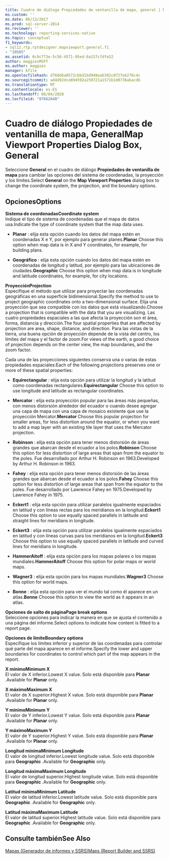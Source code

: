 ```yaml
---
title: Cuadro de diálogo Propiedades de ventanilla de mapa, general | Microsoft Docs
ms.custom: ''
ms.date: 06/13/2017
ms.prod: sql-server-2014
ms.reviewer: ''
ms.technology: reporting-services-native
ms.topic: conceptual
f1_keywords:
- sql12.rtp.rptdesigner.mapviewport.general.f1
- "10505"
ms.assetid: 6c9c773e-5c56-4571-95ed-8a157cfdfe52
author: maggiesMSFT
ms.author: maggies
manager: kfile
ms.openlocfilehash: d760d6a0572cbbd1bd948eab382c0727eb276c4c
ms.sourcegitcommit: ad4d92dce894592a259721a1571b1d8736abacdb
ms.translationtype: MT
ms.contentlocale: es-ES
ms.lasthandoff: 08/04/2020
ms.locfileid: "87662648"
---
```

# <a name="map-viewport-properties-dialog-box-general"></a><span data-ttu-id="c33a2-102">Cuadro de diálogo Propiedades de ventanilla de mapa, General</span><span class="sxs-lookup"><span data-stu-id="c33a2-102">Map Viewport Properties Dialog Box, General</span></span>
  <span data-ttu-id="c33a2-103">Seleccione **General** en el cuadro de diálogo **Propiedades de ventanilla de mapa** para cambiar las opciones del sistema de coordenadas, la proyección y los límites.</span><span class="sxs-lookup"><span data-stu-id="c33a2-103">Select **General** on the **Map Viewport Properties** dialog box to change the coordinate system, the projection, and the boundary options.</span></span>  
  
## <a name="options"></a><span data-ttu-id="c33a2-104">Opciones</span><span class="sxs-lookup"><span data-stu-id="c33a2-104">Options</span></span>  
 <span data-ttu-id="c33a2-105">**Sistema de coordenadas**</span><span class="sxs-lookup"><span data-stu-id="c33a2-105">**Coordinate system**</span></span>  
 <span data-ttu-id="c33a2-106">Indique el tipo de sistema de coordenadas que el mapa de datos usa.</span><span class="sxs-lookup"><span data-stu-id="c33a2-106">Indicate the type of coordinate system that the map data uses.</span></span>  
  
-   <span data-ttu-id="c33a2-107">**Planar** : elija esta opción cuando los datos del mapa estén en coordenadas X e Y, por ejemplo para generar planes.</span><span class="sxs-lookup"><span data-stu-id="c33a2-107">**Planar** Choose this option when map data is in X and Y coordinates, for example, for building plans.</span></span>  
  
-   <span data-ttu-id="c33a2-108">**Geográfico** : elija esta opción cuando los datos del mapa estén en coordenadas de longitud y latitud, por ejemplo para las ubicaciones de ciudades.</span><span class="sxs-lookup"><span data-stu-id="c33a2-108">**Geographic** Choose this option when map data is in longitude and latitude coordinates, for example, for city locations.</span></span>  
  
 <span data-ttu-id="c33a2-109">**Proyección**</span><span class="sxs-lookup"><span data-stu-id="c33a2-109">**Projection**</span></span>  
 <span data-ttu-id="c33a2-110">Especifique el método que utilizar para proyectar las coordenadas geográficas en una superficie bidimensional.</span><span class="sxs-lookup"><span data-stu-id="c33a2-110">Specify the method to use to project geographic coordinates onto a two-dimensional surface.</span></span> <span data-ttu-id="c33a2-111">Elija una proyección que sea compatible con los datos que está visualizando.</span><span class="sxs-lookup"><span data-stu-id="c33a2-111">Choose a projection that is compatible with the data that you are visualizing.</span></span> <span data-ttu-id="c33a2-112">Las cuatro propiedades espaciales a las que afecta la proyección son el área, forma, distancia y dirección.</span><span class="sxs-lookup"><span data-stu-id="c33a2-112">The four spatial properties that are affected by projection are area, shape, distance, and direction.</span></span> <span data-ttu-id="c33a2-113">Para las vistas de la tierra, una buena opción de proyección depende de la vista del centro, los límites del mapa y el factor de zoom.</span><span class="sxs-lookup"><span data-stu-id="c33a2-113">For views of the earth, a good choice of projection depends on the center view, the map boundaries, and the zoom factor.</span></span>  
  
 <span data-ttu-id="c33a2-114">Cada una de las proyecciones siguientes conserva una o varias de estas propiedades espaciales:</span><span class="sxs-lookup"><span data-stu-id="c33a2-114">Each of the following projections preserves one or more of these spatial properties:</span></span>  
  
-   <span data-ttu-id="c33a2-115">**Equirectangular** : elija esta opción para utilizar la longitud y la latitud como coordenadas rectangulares.</span><span class="sxs-lookup"><span data-stu-id="c33a2-115">**Equirectangular** Choose this option to use longitude and latitude as rectangular coordinates.</span></span>  
  
-   <span data-ttu-id="c33a2-116">**Mercator** : elija esta proyección popular para las áreas más pequeñas, con menos distorsión alrededor del ecuador o cuando desee agregar una capa de mapa con una capa de mosaico existente que use la proyección Mercator.</span><span class="sxs-lookup"><span data-stu-id="c33a2-116">**Mercator** Choose this popular projection for smaller areas, for less distortion around the equator, or when you want to add a map layer with an existing tile layer that uses the Mercator projection.</span></span>  
  
-   <span data-ttu-id="c33a2-117">**Robinson** : elija esta opción para tener menos distorsión de áreas grandes que abarcan desde el ecuador a los polos.</span><span class="sxs-lookup"><span data-stu-id="c33a2-117">**Robinson** Choose this option for less distortion of large areas that span from the equator to the poles.</span></span> <span data-ttu-id="c33a2-118">Fue desarrollado por Arthur H. Robinson en 1963.</span><span class="sxs-lookup"><span data-stu-id="c33a2-118">Developed by Arthur H. Robinson in 1963.</span></span>  
  
-   <span data-ttu-id="c33a2-119">**Fahey** : elija esta opción para tener menos distorsión de las áreas grandes que abarcan desde el ecuador a los polos.</span><span class="sxs-lookup"><span data-stu-id="c33a2-119">**Fahey** Choose this option for less distortion of large areas that span from the equator to the poles.</span></span> <span data-ttu-id="c33a2-120">Fue desarrollado por Lawrence Fahey en 1975.</span><span class="sxs-lookup"><span data-stu-id="c33a2-120">Developed by Lawrence Fahey in 1975.</span></span>  
  
-   <span data-ttu-id="c33a2-121">**Eckert1** : elija esta opción para utilizar paralelos igualmente espaciados en latitud y con líneas rectas para los meridianos en la longitud.</span><span class="sxs-lookup"><span data-stu-id="c33a2-121">**Eckert1** Choose this option to use equally spaced parallels in latitude and straight lines for meridians in longitude.</span></span>  
  
-   <span data-ttu-id="c33a2-122">**Eckert3** : elija esta opción para utilizar paralelos igualmente espaciados en latitud y con líneas curvas para los meridianos en la longitud.</span><span class="sxs-lookup"><span data-stu-id="c33a2-122">**Eckert3** Choose this option to use equally spaced parallels in latitude and curved lines for meridians in longitude.</span></span>  
  
-   <span data-ttu-id="c33a2-123">**HammerAitoff** : elija esta opción para los mapas polares o los mapas mundiales.</span><span class="sxs-lookup"><span data-stu-id="c33a2-123">**HammerAitoff** Choose this option for polar maps or world maps.</span></span>  
  
-   <span data-ttu-id="c33a2-124">**Wagner3** : elija esta opción para los mapas mundiales.</span><span class="sxs-lookup"><span data-stu-id="c33a2-124">**Wagner3** Choose this option for world maps.</span></span>  
  
-   <span data-ttu-id="c33a2-125">**Bonne** : elija esta opción para ver el mundo tal como él aparece en un atlas.</span><span class="sxs-lookup"><span data-stu-id="c33a2-125">**Bonne** Choose this option to view the world as it appears in an atlas.</span></span>  
  
 <span data-ttu-id="c33a2-126">**Opciones de salto de página**</span><span class="sxs-lookup"><span data-stu-id="c33a2-126">**Page break options**</span></span>  
 <span data-ttu-id="c33a2-127">Seleccione opciones para indicar la manera en que se ajusta el contenido a una página del informe.</span><span class="sxs-lookup"><span data-stu-id="c33a2-127">Select options to indicate how content is fitted to a report page.</span></span>  
  
 <span data-ttu-id="c33a2-128">**Opciones de límite**</span><span class="sxs-lookup"><span data-stu-id="c33a2-128">**Boundary options**</span></span>  
 <span data-ttu-id="c33a2-129">Especifique los límites inferior y superior de las coordenadas para controlar qué parte del mapa aparece en el informe.</span><span class="sxs-lookup"><span data-stu-id="c33a2-129">Specify the lower and upper boundaries for coordinates to control which part of the map appears in the report.</span></span>  
  
 <span data-ttu-id="c33a2-130">**X mínimo**</span><span class="sxs-lookup"><span data-stu-id="c33a2-130">**Minimum X**</span></span>  
 <span data-ttu-id="c33a2-131">El valor de X inferior.</span><span class="sxs-lookup"><span data-stu-id="c33a2-131">Lowest X value.</span></span> <span data-ttu-id="c33a2-132">Solo está disponible para **Planar** .</span><span class="sxs-lookup"><span data-stu-id="c33a2-132">Available for **Planar** only.</span></span>  
  
 <span data-ttu-id="c33a2-133">**X máximo**</span><span class="sxs-lookup"><span data-stu-id="c33a2-133">**Maximum X**</span></span>  
 <span data-ttu-id="c33a2-134">El valor de X superior.</span><span class="sxs-lookup"><span data-stu-id="c33a2-134">Highest X value.</span></span> <span data-ttu-id="c33a2-135">Solo está disponible para **Planar** .</span><span class="sxs-lookup"><span data-stu-id="c33a2-135">Available for **Planar** only.</span></span>  
  
 <span data-ttu-id="c33a2-136">**Y mínimo**</span><span class="sxs-lookup"><span data-stu-id="c33a2-136">**Minimum Y**</span></span>  
 <span data-ttu-id="c33a2-137">El valor de Y inferior.</span><span class="sxs-lookup"><span data-stu-id="c33a2-137">Lowest Y value.</span></span> <span data-ttu-id="c33a2-138">Solo está disponible para **Planar** .</span><span class="sxs-lookup"><span data-stu-id="c33a2-138">Available for **Planar** only.</span></span>  
  
 <span data-ttu-id="c33a2-139">**Y máximo**</span><span class="sxs-lookup"><span data-stu-id="c33a2-139">**Maximum Y**</span></span>  
 <span data-ttu-id="c33a2-140">El valor de Y superior.</span><span class="sxs-lookup"><span data-stu-id="c33a2-140">Highest Y value.</span></span> <span data-ttu-id="c33a2-141">Solo está disponible para **Planar** .</span><span class="sxs-lookup"><span data-stu-id="c33a2-141">Available for **Planar** only.</span></span>  
  
 <span data-ttu-id="c33a2-142">**Longitud mínima**</span><span class="sxs-lookup"><span data-stu-id="c33a2-142">**Minimum Longitude**</span></span>  
 <span data-ttu-id="c33a2-143">El valor de longitud inferior.</span><span class="sxs-lookup"><span data-stu-id="c33a2-143">Lowest longitude value.</span></span> <span data-ttu-id="c33a2-144">Solo está disponible para **Geographic** .</span><span class="sxs-lookup"><span data-stu-id="c33a2-144">Available for **Geographic** only.</span></span>  
  
 <span data-ttu-id="c33a2-145">**Longitud máxima**</span><span class="sxs-lookup"><span data-stu-id="c33a2-145">**Maximum Longitude**</span></span>  
 <span data-ttu-id="c33a2-146">El valor de longitud superior.</span><span class="sxs-lookup"><span data-stu-id="c33a2-146">Highest longitude value.</span></span> <span data-ttu-id="c33a2-147">Solo está disponible para **Geographic** .</span><span class="sxs-lookup"><span data-stu-id="c33a2-147">Available for **Geographic** only.</span></span>  
  
 <span data-ttu-id="c33a2-148">**Latitud mínima**</span><span class="sxs-lookup"><span data-stu-id="c33a2-148">**Minimum Latitude**</span></span>  
 <span data-ttu-id="c33a2-149">El valor de latitud inferior.</span><span class="sxs-lookup"><span data-stu-id="c33a2-149">Lowest latitude value.</span></span> <span data-ttu-id="c33a2-150">Solo está disponible para **Geographic** .</span><span class="sxs-lookup"><span data-stu-id="c33a2-150">Available for **Geographic** only.</span></span>  
  
 <span data-ttu-id="c33a2-151">**Latitud máxima**</span><span class="sxs-lookup"><span data-stu-id="c33a2-151">**Maximum Latitude**</span></span>  
 <span data-ttu-id="c33a2-152">El valor de latitud superior.</span><span class="sxs-lookup"><span data-stu-id="c33a2-152">Highest latitude value.</span></span> <span data-ttu-id="c33a2-153">Solo está disponible para **Geographic** .</span><span class="sxs-lookup"><span data-stu-id="c33a2-153">Available for **Geographic** only.</span></span>  
  
## <a name="see-also"></a><span data-ttu-id="c33a2-154">Consulte también</span><span class="sxs-lookup"><span data-stu-id="c33a2-154">See Also</span></span>  
 [<span data-ttu-id="c33a2-155">Mapas &#40;Generador de informes y SSRS&#41;</span><span class="sxs-lookup"><span data-stu-id="c33a2-155">Maps &#40;Report Builder and SSRS&#41;</span></span>](report-design/maps-report-builder-and-ssrs.md)  
  
  
